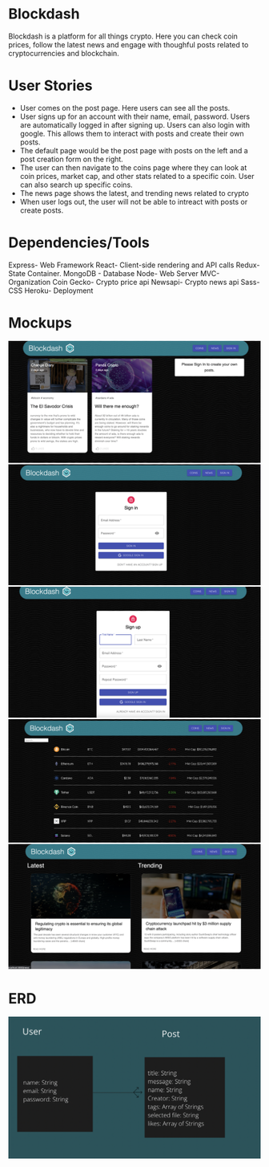 # Blockdash
Blockdash is a platform for all things crypto. Here you can check coin prices, follow the latest news and engage with thoughful posts related to cryptocurrencies and blockchain. 
# User Stories

- User comes on the post page. Here users can see all the posts.
- User signs up for an account with their name, email, password. Users are automatically logged in after signing up. Users can also login with google. This allows them to interact with posts and create their own posts.
- The default page would be the post page with posts on the left and a post creation form on the right. 
- The user can then navigate to the coins page where they can look at coin prices, market cap, and other stats related to a specific coin. User can also search up specific coins.
- The news page shows the latest, and trending news related to crypto
- When user logs out, the user will not be able to intreact with posts or create posts.
# Dependencies/Tools

Express- Web Framework
React- Client-side rendering and API calls
Redux- State Container.
MongoDB - Database
Node- Web Server
MVC- Organization
Coin Gecko- Crypto price api
Newsapi- Crypto news api
Sass- CSS
Heroku- Deployment

# Mockups
![Post Screen](images/img1.png)
![Login screen](images/img2.png)
![Signup Screen](images/img3.png)
![Coins Screen ](images/img4.png)
![News Screen](images/img5.png)

# ERD
![ERD](images/model.png)






